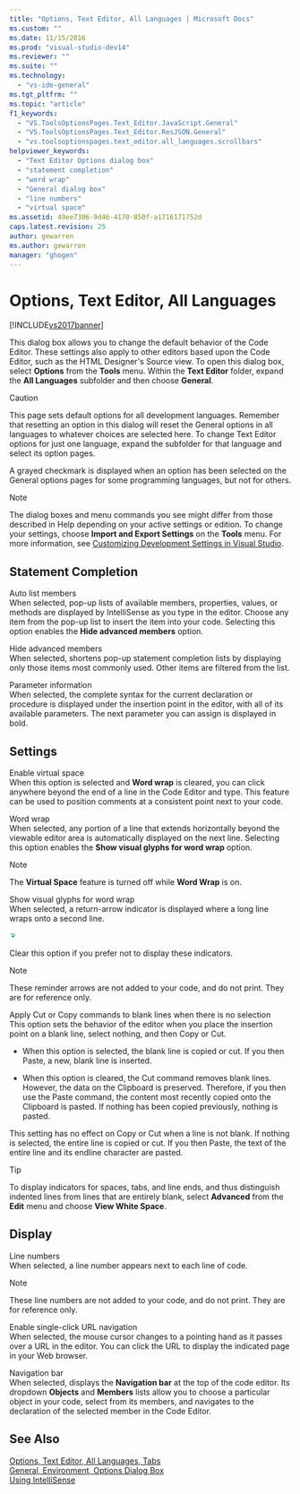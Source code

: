 ```yaml
---
title: "Options, Text Editor, All Languages | Microsoft Docs"
ms.custom: ""
ms.date: 11/15/2016
ms.prod: "visual-studio-dev14"
ms.reviewer: ""
ms.suite: ""
ms.technology: 
  - "vs-ide-general"
ms.tgt_pltfrm: ""
ms.topic: "article"
f1_keywords: 
  - "VS.ToolsOptionsPages.Text_Editor.JavaScript.General"
  - "VS.ToolsOptionsPages.Text_Editor.ResJSON.General"
  - "vs.toolsoptionspages.text_editor.all_languages.scrollbars"
helpviewer_keywords: 
  - "Text Editor Options dialog box"
  - "statement completion"
  - "word wrap"
  - "General dialog box"
  - "line numbers"
  - "virtual space"
ms.assetid: 49ee7306-9d46-4170-850f-a1716171752d
caps.latest.revision: 25
author: gewarren
ms.author: gewarren
manager: "ghogen"
---
```

# Options, Text Editor, All Languages
[!INCLUDE[vs2017banner](../../includes/vs2017banner.md)]

  
This dialog box allows you to change the default behavior of the Code Editor. These settings also apply to other editors based upon the Code Editor, such as the HTML Designer's Source view. To open this dialog box, select **Options** from the **Tools** menu. Within the **Text Editor** folder, expand the **All Languages** subfolder and then choose **General**.  
  
> [!CAUTION]
>  This page sets default options for all development languages. Remember that resetting an option in this dialog will reset the General options in all languages to whatever choices are selected here. To change Text Editor options for just one language, expand the subfolder for that language and select its option pages.  
  
 A grayed checkmark is displayed when an option has been selected on the General options pages for some programming languages, but not for others.  
  
> [!NOTE]
>  The dialog boxes and menu commands you see might differ from those described in Help depending on your active settings or edition. To change your settings, choose **Import and Export Settings** on the **Tools** menu. For more information, see [Customizing Development Settings in Visual Studio](http://msdn.microsoft.com/en-us/22c4debb-4e31-47a8-8f19-16f328d7dcd3).  
  
## Statement Completion  
 Auto list members  
 When selected, pop-up lists of available members, properties, values, or methods are displayed by IntelliSense as you type in the editor. Choose any item from the pop-up list to insert the item into your code. Selecting this option enables the **Hide advanced members** option.  
  
 Hide advanced members  
 When selected, shortens pop-up statement completion lists by displaying only those items most commonly used. Other items are filtered from the list.  
  
 Parameter information  
 When selected, the complete syntax for the current declaration or procedure is displayed under the insertion point in the editor, with all of its available parameters. The next parameter you can assign is displayed in bold.  
  
## Settings  
 Enable virtual space  
 When this option is selected and **Word wrap** is cleared, you can click anywhere beyond the end of a line in the Code Editor and type. This feature can be used to position comments at a consistent point next to your code.  
  
 Word wrap  
 When selected, any portion of a line that extends horizontally beyond the viewable editor area is automatically displayed on the next line. Selecting this option enables the **Show visual glyphs for word wrap** option.  
  
> [!NOTE]
>  The **Virtual Space** feature is turned off while **Word Wrap** is on.  
  
 Show visual glyphs for word wrap  
 When selected, a return-arrow indicator is displayed where a long line wraps onto a second line.  
  
 ![LineBreakSymbol screenshot](../../ide/reference/media/linebreak.gif "linebreak")  
  
 Clear this option if you prefer not to display these indicators.  
  
> [!NOTE]
>  These reminder arrows are not added to your code, and do not print. They are for reference only.  
  
 Apply Cut or Copy commands to blank lines when there is no selection  
 This option sets the behavior of the editor when you place the insertion point on a blank line, select nothing, and then Copy or Cut.  
  
-   When this option is selected, the blank line is copied or cut. If you then Paste, a new, blank line is inserted.  
  
-   When this option is cleared, the Cut command removes blank lines. However, the data on the Clipboard is preserved. Therefore, if you then use the Paste command, the content most recently copied onto the Clipboard is pasted. If nothing has been copied previously, nothing is pasted.  
  
 This setting has no effect on Copy or Cut when a line is not blank. If nothing is selected, the entire line is copied or cut. If you then Paste, the text of the entire line and its endline character are pasted.  
  
> [!TIP]
>  To display indicators for spaces, tabs, and line ends, and thus distinguish indented lines from lines that are entirely blank, select **Advanced** from the **Edit** menu and choose **View White Space**.  
  
## Display  
 Line numbers  
 When selected, a line number appears next to each line of code.  
  
> [!NOTE]
>  These line numbers are not added to your code, and do not print. They are for reference only.  
  
 Enable single-click URL navigation  
 When selected, the mouse cursor changes to a pointing hand as it passes over a URL in the editor. You can click the URL to display the indicated page in your Web browser.  
  
 Navigation bar  
 When selected, displays the **Navigation bar** at the top of the code editor. Its dropdown **Objects** and **Members** lists allow you to choose a particular object in your code, select from its members, and navigates to the declaration of the selected member in the Code Editor.  
  
## See Also  
 [Options, Text Editor, All Languages, Tabs](../../ide/reference/options-text-editor-all-languages-tabs.md)   
 [General, Environment, Options Dialog Box](../../ide/reference/general-environment-options-dialog-box.md)   
 [Using IntelliSense](../../ide/using-intellisense.md)



